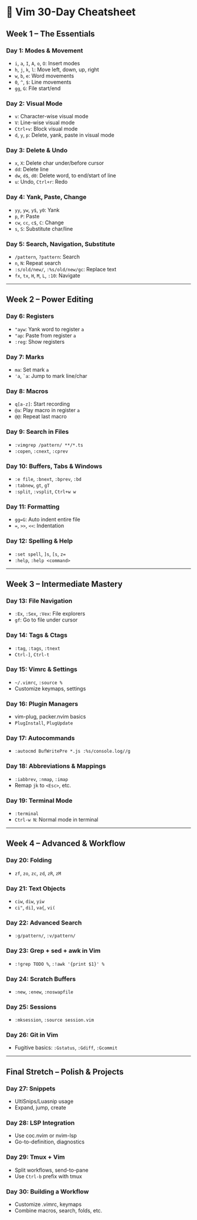 # 🧠 Vim 30-Day Cheatsheet

## Week 1 – The Essentials

### Day 1: Modes & Movement

- `i`, `a`, `I`, `A`, `o`, `O`: Insert modes
- `h`, `j`, `k`, `l`: Move left, down, up, right
- `w`, `b`, `e`: Word movements
- `0`, `^`, `$`: Line movements
- `gg`, `G`: File start/end

### Day 2: Visual Mode

- `v`: Character-wise visual mode
- `V`: Line-wise visual mode
- `Ctrl+v`: Block visual mode
- `d`, `y`, `p`: Delete, yank, paste in visual mode

### Day 3: Delete & Undo

- `x`, `X`: Delete char under/before cursor
- `dd`: Delete line
- `dw`, `d$`, `d0`: Delete word, to end/start of line
- `u`: Undo, `Ctrl+r`: Redo

### Day 4: Yank, Paste, Change

- `yy`, `yw`, `y$`, `y0`: Yank
- `p`, `P`: Paste
- `cw`, `cc`, `c$`, `C`: Change
- `s`, `S`: Substitute char/line

### Day 5: Search, Navigation, Substitute

- `/pattern`, `?pattern`: Search
- `n`, `N`: Repeat search
- `:s/old/new/`, `:%s/old/new/gc`: Replace text
- `fx`, `tx`, `H`, `M`, `L`, `:10`: Navigate

---

## Week 2 – Power Editing

### Day 6: Registers

- `"ayw`: Yank word to register `a`
- `"ap`: Paste from register `a`
- `:reg`: Show registers

### Day 7: Marks

- `ma`: Set mark `a`
- `'a`, `` `a ``: Jump to mark line/char

### Day 8: Macros

- `q[a-z]`: Start recording
- `@a`: Play macro in register `a`
- `@@`: Repeat last macro

### Day 9: Search in Files

- `:vimgrep /pattern/ **/*.ts`
- `:copen`, `:cnext`, `:cprev`

### Day 10: Buffers, Tabs & Windows

- `:e file`, `:bnext`, `:bprev`, `:bd`
- `:tabnew`, `gt`, `gT`
- `:split`, `:vsplit`, `Ctrl+w w`

### Day 11: Formatting

- `gg=G`: Auto indent entire file
- `=`, `>>`, `<<`: Indentation

### Day 12: Spelling & Help

- `:set spell`, `]s`, `[s`, `z=`
- `:help`, `:help <command>`

---

## Week 3 – Intermediate Mastery

### Day 13: File Navigation

- `:Ex`, `:Sex`, `:Vex`: File explorers
- `gf`: Go to file under cursor

### Day 14: Tags & Ctags

- `:tag`, `:tags`, `:tnext`
- `Ctrl-]`, `Ctrl-t`

### Day 15: Vimrc & Settings

- `~/.vimrc`, `:source %`
- Customize keymaps, settings

### Day 16: Plugin Managers

- vim-plug, packer.nvim basics
- `PlugInstall`, `PlugUpdate`

### Day 17: Autocommands

- `:autocmd BufWritePre *.js :%s/console.log//g`

### Day 18: Abbreviations & Mappings

- `:iabbrev`, `:nmap`, `:imap`
- Remap `jk` to `<Esc>`, etc.

### Day 19: Terminal Mode

- `:terminal`
- `Ctrl-w N`: Normal mode in terminal

---

## Week 4 – Advanced & Workflow

### Day 20: Folding

- `zf`, `zo`, `zc`, `zd`, `zR`, `zM`

### Day 21: Text Objects

- `ciw`, `diw`, `yiw`
- `ci"`, `di]`, `va{`, `vi(`

### Day 22: Advanced Search

- `:g/pattern/`, `:v/pattern/`

### Day 23: Grep + sed + awk in Vim

- `:!grep TODO %`, `:!awk '{print $1}' %`

### Day 24: Scratch Buffers

- `:new`, `:enew`, `:noswapfile`

### Day 25: Sessions

- `:mksession`, `:source session.vim`

### Day 26: Git in Vim

- Fugitive basics: `:Gstatus`, `:Gdiff`, `:Gcommit`

---

## Final Stretch – Polish & Projects

### Day 27: Snippets

- UltiSnips/Luasnip usage
- Expand, jump, create

### Day 28: LSP Integration

- Use coc.nvim or nvim-lsp
- Go-to-definition, diagnostics

### Day 29: Tmux + Vim

- Split workflows, send-to-pane
- Use `Ctrl-b` prefix with tmux

### Day 30: Building a Workflow

- Customize .vimrc, keymaps
- Combine macros, search, folds, etc.
